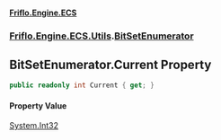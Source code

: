 #### [Friflo.Engine.ECS](index.md#'index')
### [Friflo.Engine.ECS.Utils](Friflo.Engine.ECS.Utils.md#'Friflo.Engine.ECS.Utils').[BitSetEnumerator](BitSetEnumerator.md#'Friflo.Engine.ECS.Utils.BitSetEnumerator')

## BitSetEnumerator.Current Property

```csharp
public readonly int Current { get; }
```

#### Property Value
[System.Int32](https://docs.microsoft.com/en-us/dotnet/api/System.Int32#'System.Int32')